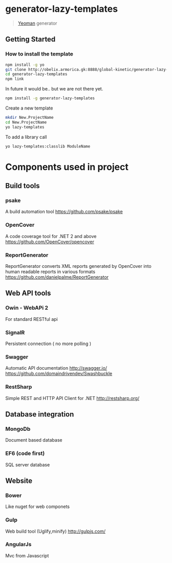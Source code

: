 # generator-lazy-templates

> [Yeoman](http://yeoman.io) generator


## Getting Started

### How to install the template

```bash
npm install -g yo
git clone http://obelix.armorica.gk:8888/global-kinetic/generator-lazy-templates.git
cd generator-lazy-templates
npm link
```
In future it would be.. but we are not there yet.
```bash
npm install -g generator-lazy-templates
```

Create a new template

```bash
mkdir New.ProjectName
cd New.ProjectName
yo lazy-templates
```
To add a library call
```bash
yo lazy-templates:classlib ModuleName
```
# Components used in project
## Build tools
### psake
A build automation tool https://github.com/psake/psake
### OpenCover
A code coverage tool for .NET 2 and above https://github.com/OpenCover/opencover
### ReportGenerator
ReportGenerator converts XML reports generated by OpenCover into human readable reports in various formats  https://github.com/danielpalme/ReportGenerator

## Web API tools

### Owin - WebAPi 2
For standard RESTful api
### SignalR
Persistent connection ( no more polling )
### Swagger
Automatic API documentation  http://swagger.io/  https://github.com/domaindrivendev/Swashbuckle
### RestSharp
Simple REST and HTTP API Client for .NET http://restsharp.org/


## Database integration

### MongoDb
Document based database
### EF6 (code first)
SQL server database



## Website
### Bower
Like nuget for web componets
### Gulp
Web build tool (Uglify,minify) http://gulpjs.com/
### AngularJs
Mvc from Javascript





